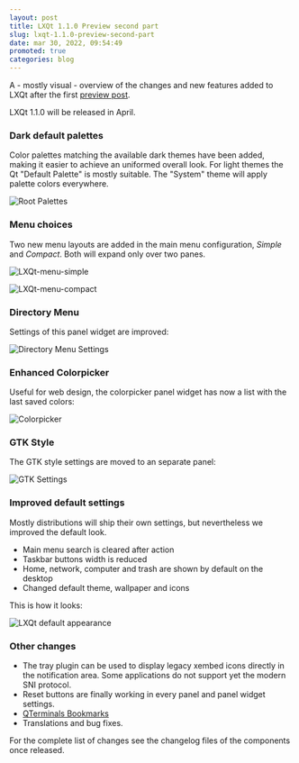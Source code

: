```yaml
---
layout: post
title: LXQt 1.1.0 Preview second part
slug: lxqt-1.1.0-preview-second-part
date: mar 30, 2022, 09:54:49
promoted: true
categories: blog
---
```



A - mostly visual - overview of the changes and new features added to LXQt after the first [preview post](https://lxqt-project.org/blog/2022/02/14/lxqt-1.1.0-preview/).

LXQt 1.1.0 will be released in April.

### Dark default palettes

Color palettes matching the available dark themes have been added, making it easier to achieve an uniformed
overall look. For light themes the Qt "Default Palette" is mostly suitable. The "System" theme will apply
palette colors everywhere.


![Root Palettes](../../../../../images/posts/root-palettes.png)
### Menu choices

Two new menu layouts are added in the main menu configuration, _Simple_ and _Compact_. Both will expand only over
two panes.

 ![LXQt-menu-simple](../../../../../images/posts/menu-simple.png)

 ![LXQt-menu-compact](../../../../../images/posts/menu-compact.png)


### Directory Menu

Settings of this panel widget are improved:

![Directory Menu Settings](../../../../../images/posts/directory-menu-settings.png)


### Enhanced Colorpicker

Useful for web design, the colorpicker panel widget has now a list with the last saved colors:

![Colorpicker](../../../../../images/posts/colorpicker.png)

### GTK Style

The GTK style settings are moved to an separate panel:

![GTK Settings](../../../../../images/posts/gtk-settings.png)

### Improved default settings

Mostly distributions will ship their own settings, but nevertheless we improved the default look.

* Main menu search is cleared after action
* Taskbar buttons width is reduced
* Home, network, computer and trash are shown by default on the desktop
* Changed default theme, wallpaper and icons

This is how it looks:

![LXQt default appearance](../../../../../images/posts/default-appearance.png)


### Other changes
* The tray plugin can be used to display legacy xembed icons directly in the notification area. Some
applications do not support yet the modern SNI protocol.
* Reset buttons are finally working in every panel and panel widget settings.
* [QTerminals Bookmarks](https://lxqt-project.org/blog/2022/03/15/qterminal-bookmarks-reloaded/)
* Translations and bug fixes.

For the complete list of changes see the changelog files of the components once released.
